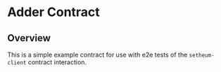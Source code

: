 # Adder Contract

## Overview

This is a simple example contract for use with e2e tests of the `setheum-client` contract interaction.
